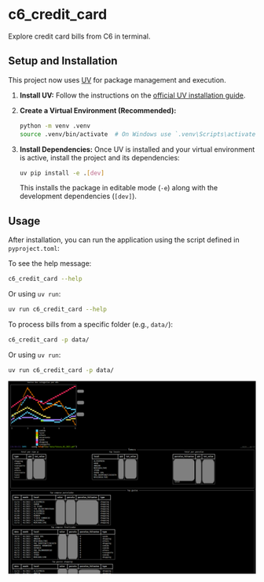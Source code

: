 # c6_credit_card

Explore credit card bills from C6 in terminal.

## Setup and Installation

This project now uses [UV](https://github.com/astral-sh/uv) for package management and execution.

1.  **Install UV:**
    Follow the instructions on the [official UV installation guide](https://github.com/astral-sh/uv#installation).

2.  **Create a Virtual Environment (Recommended):**
    ```sh
    python -m venv .venv
    source .venv/bin/activate  # On Windows use `.venv\Scripts\activate`
    ```

3.  **Install Dependencies:**
    Once UV is installed and your virtual environment is active, install the project and its dependencies:
    ```sh
    uv pip install -e .[dev]
    ```
    This installs the package in editable mode (`-e`) along with the development dependencies (`[dev]`).

## Usage

After installation, you can run the application using the script defined in `pyproject.toml`:

To see the help message:
```sh
c6_credit_card --help
```
Or using `uv run`:
```sh
uv run c6_credit_card --help
```

To process bills from a specific folder (e.g., `data/`):
```sh
c6_credit_card -p data/
```
Or using `uv run`:
```sh
uv run c6_credit_card -p data/
```

![exemplo](doc/example.png)
